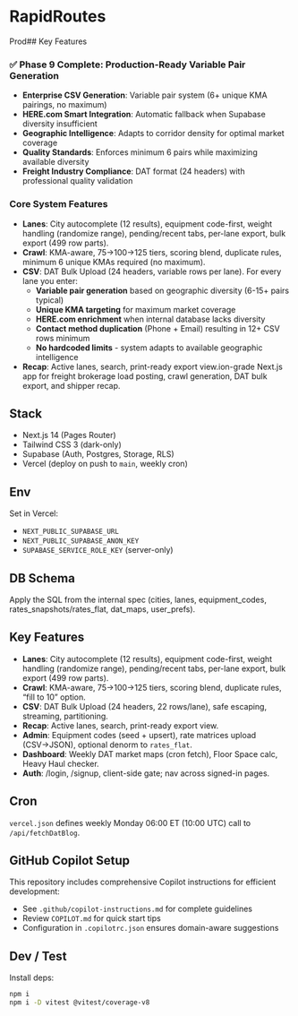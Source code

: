 # RapidRoutes

Prod## Key Features

### ✅ **Phase 9 Complete: Production-Ready Variable Pair Generation**
- **Enterprise CSV Generation**: Variable pair system (6+ unique KMA pairings, no maximum)
- **HERE.com Smart Integration**: Automatic fallback when Supabase diversity insufficient  
- **Geographic Intelligence**: Adapts to corridor density for optimal market coverage
- **Quality Standards**: Enforces minimum 6 pairs while maximizing available diversity
- **Freight Industry Compliance**: DAT format (24 headers) with professional quality validation

### Core System Features
- **Lanes**: City autocomplete (12 results), equipment code-first, weight handling (randomize range), pending/recent tabs, per-lane export, bulk export (499 row parts).
- **Crawl**: KMA-aware, 75→100→125 tiers, scoring blend, duplicate rules, minimum 6 unique KMAs required (no maximum).
- **CSV**: DAT Bulk Upload (24 headers, variable rows per lane). For every lane you enter:
  - **Variable pair generation** based on geographic diversity (6-15+ pairs typical)
  - **Unique KMA targeting** for maximum market coverage
  - **HERE.com enrichment** when internal database lacks diversity
  - **Contact method duplication** (Phone + Email) resulting in 12+ CSV rows minimum
  - **No hardcoded limits** - system adapts to available geographic intelligence
- **Recap**: Active lanes, search, print-ready export view.ion-grade Next.js app for freight brokerage load posting, crawl generation, DAT bulk export, and shipper recap.

## Stack
- Next.js 14 (Pages Router)
- Tailwind CSS 3 (dark-only)
- Supabase (Auth, Postgres, Storage, RLS)
- Vercel (deploy on push to `main`, weekly cron)

## Env
Set in Vercel:
- `NEXT_PUBLIC_SUPABASE_URL`
- `NEXT_PUBLIC_SUPABASE_ANON_KEY`
- `SUPABASE_SERVICE_ROLE_KEY` (server-only)

## DB Schema
Apply the SQL from the internal spec (cities, lanes, equipment_codes, rates_snapshots/rates_flat, dat_maps, user_prefs).

## Key Features
- **Lanes**: City autocomplete (12 results), equipment code-first, weight handling (randomize range), pending/recent tabs, per-lane export, bulk export (499 row parts).
- **Crawl**: KMA-aware, 75→100→125 tiers, scoring blend, duplicate rules, “fill to 10” option.
- **CSV**: DAT Bulk Upload (24 headers, 22 rows/lane), safe escaping, streaming, partitioning.
- **Recap**: Active lanes, search, print-ready export view.
- **Admin**: Equipment codes (seed + upsert), rate matrices upload (CSV→JSON), optional denorm to `rates_flat`.
- **Dashboard**: Weekly DAT market maps (cron fetch), Floor Space calc, Heavy Haul checker.
- **Auth**: /login, /signup, client-side gate; nav across signed-in pages.

## Cron
`vercel.json` defines weekly Monday 06:00 ET (10:00 UTC) call to `/api/fetchDatBlog`.

## GitHub Copilot Setup
This repository includes comprehensive Copilot instructions for efficient development:
- See `.github/copilot-instructions.md` for complete guidelines
- Review `COPILOT.md` for quick start tips
- Configuration in `.copilotrc.json` ensures domain-aware suggestions

## Dev / Test
Install deps:
```bash
npm i
npm i -D vitest @vitest/coverage-v8
